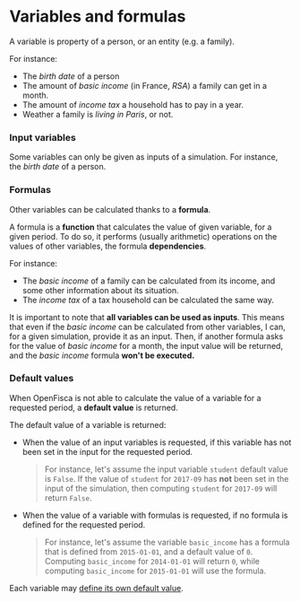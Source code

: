 # Variables and formulas

A variable is property of a person, or an entity (e.g. a family).

For instance:

* The *birth date* of a person
* The amount of *basic income* (in France, *RSA*) a family can get in a month.
* The amount of *income tax* a household has to pay in a year.
* Weather a family is *living in Paris*, or not.

### Input variables

Some variables can only be given as inputs of a simulation. For instance, the *birth date* of a person.

### Formulas

Other variables can be calculated thanks to a **formula**.

A formula is a **function** that calculates the value of given variable, for a given period. To do so, it performs (usually arithmetic) operations on the values of other variables, the formula **dependencies**.

For instance:
* The *basic income* of a family can be calculated from its income, and some other information about its situation.
* The *income tax* of a tax household can be calculated the same way.

It is important to note that **all variables can be used as inputs**. This means that even if the *basic income* can be calculated from other variables, I can, for a given simulation, provide it as an input. Then, if another formula asks for the value of *basic income* for a month, the input value will be returned, and the *basic income* formula **won't be executed.**

### Default values

When OpenFisca is not able to calculate the value of a variable for a requested period, a **default value** is returned.

The default value of a variable is returned:
  - When the value of an input variables is requested, if this variable has not been set in the input for the requested period.
    > For instance, let's assume the input variable `student` default value is `False`. If the value of `student` for `2017-09` has **not** been set in the input of the simulation, then computing `student` for `2017-09` will return `False`.
  - When the value of a variable with formulas is requested, if no formula is defined for the requested period. 
    > For instance, let's assume the variable `basic_income` has a formula that is defined from `2015-01-01`, and a default value of `0`. Computing `basic_income` for `2014-01-01` will return `0`, while computing `basic_income` for `2015-01-01` will use the formula.

Each variable may [define its own default value](./coding-the-legislation/20_input_variables.md#setting-a-default-value).
